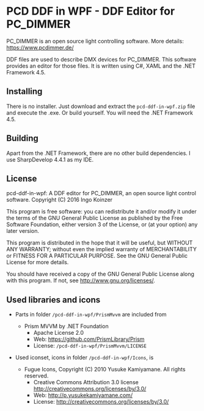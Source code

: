 PCD DDF in WPF - DDF Editor for PC_DIMMER
===
PC_DIMMER is an open source light controlling software. More details: <https://www.pcdimmer.de/>

DDF files are used to describe DMX devices for PC_DIMMER. 
This software provides an editor for those files. It is written using C#, XAML and the .NET Framework 4.5. 

Installing
--
There is no installer. Just download and extract the `pcd-ddf-in-wpf.zip` file and execute the .exe. Or build yourself. You will need the .NET Framework 4.5.

Building
--
Apart from the .NET Framework, there are no other build dependencies. I use SharpDevelop 4.4.1 as my IDE.

License
--
pcd-ddf-in-wpf: A DDF editor for PC_DIMMER, an open source light 
control software.
Copyright (C) 2016 Ingo Koinzer

This program is free software: you can redistribute it and/or modify
it under the terms of the GNU General Public License as published by
the Free Software Foundation, either version 3 of the License, or
(at your option) any later version.

This program is distributed in the hope that it will be useful,
but WITHOUT ANY WARRANTY; without even the implied warranty of
MERCHANTABILITY or FITNESS FOR A PARTICULAR PURPOSE.  See the
GNU General Public License for more details.

You should have received a copy of the GNU General Public License
along with this program.  If not, see <http://www.gnu.org/licenses/>.

Used libraries and icons
--
* Parts in folder `/pcd-ddf-in-wpf/PrismMvvm` are included from 
   * Prism MVVM by .NET Foundation
     * Apache License 2.0
     * Web: <https://github.com/PrismLibrary/Prism>
     * License: `/pcd-ddf-in-wpf/PrismMvvm/LICENSE`

* Used iconset, icons in folder `/pcd-ddf-in-wpf/Icons`, is
   * Fugue Icons, Copyright (C) 2010 Yusuke Kamiyamane. All rights reserved.
     * Creative Commons Attribution 3.0 license <http://creativecommons.org/licenses/by/3.0/>
     * Web: <http://p.yusukekamiyamane.com/>
     * License: <http://creativecommons.org/licenses/by/3.0/>
